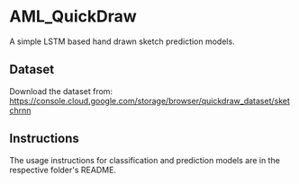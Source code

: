 # AML_QuickDraw
A simple LSTM based hand drawn sketch prediction models.

## Dataset
Download the dataset from: https://console.cloud.google.com/storage/browser/quickdraw_dataset/sketchrnn

## Instructions
The usage instructions for classification and prediction models are in the respective folder's README.